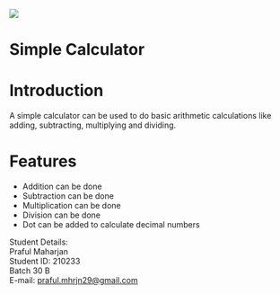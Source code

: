  ![](images/calculator.ico)

# Simple Calculator

# Introduction
A simple calculator can be used to do basic arithmetic calculations like adding, subtracting, multiplying and dividing.<br>


# Features
- Addition can be done
- Subtraction can be done
- Multiplication can be done
- Division can be done
- Dot can be added to calculate decimal numbers




Student Details:<br>
Praful Maharjan<br>
Student ID: 210233<br>
Batch 30 B<br>
E-mail: praful.mhrjn29@gmail.com<br>
